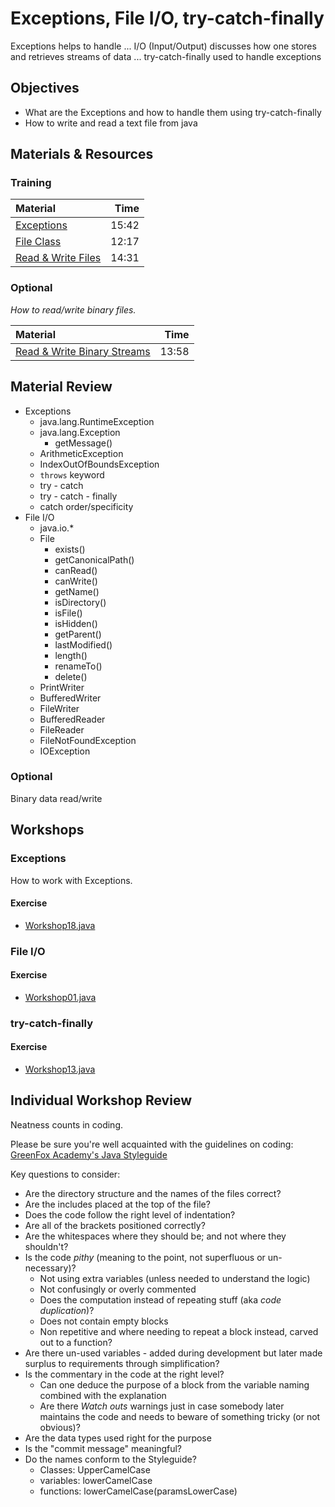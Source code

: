 # Exceptions, File I/O, try-catch-finally
Exceptions helps to handle ...
I/O (Input/Output) discusses how one stores and retrieves streams of data ...
try-catch-finally used to handle exceptions

## Objectives
 - What are the Exceptions and how to handle them using try-catch-finally
 - How to write and read a text file from java

## Materials & Resources

### Training
| Material | Time |
|:-------- |-----:|
|[Exceptions](https://www.youtube.com/watch?v=EWj60p8esD0)|15:42|
|[File Class](https://www.youtube.com/watch?v=o9F73FU2vzs)|12:17|
|[Read & Write Files](https://www.youtube.com/watch?v=D_WDuwnaobg)|14:31|


### Optional
*How to read/write binary files.*

| Material | Time |
|:-------- |-----:|
|[Read & Write Binary Streams](https://www.youtube.com/watch?v=X81XIVaMWCQ)|13:58|


## Material Review
- Exceptions
  - java.lang.RuntimeException
  - java.lang.Exception
    - getMessage()
  - ArithmeticException
  - IndexOutOfBoundsException
  - `throws` keyword
  - try - catch
  - try - catch - finally
  - catch order/specificity
- File I/O
  - java.io.*
  - File
    - exists()
    - getCanonicalPath()
    - canRead()
    - canWrite()
    - getName()
    - isDirectory()
    - isFile()
    - isHidden()
    - getParent()
    - lastModified()
    - length()
    - renameTo()
    - delete()
  - PrintWriter
  - BufferedWriter
  - FileWriter
  - BufferedReader
  - FileReader
  - FileNotFoundException
  - IOException

### Optional
Binary data read/write

## Workshops
### Exceptions
How to work with Exceptions.

#### Exercise
- [Workshop18.java](workshop/Workshop18.java)

### File I/O

#### Exercise
- [Workshop01.java](workshop/Workshop01.java)

### try-catch-finally

#### Exercise
- [Workshop13.java](workshop/Workshop13.java)


## Individual Workshop Review
Neatness counts in coding.

Please be sure you're well acquainted with the guidelines on coding: [GreenFox Academy's Java Styleguide](../../styleguide/java.md)

Key questions to consider:
- Are the directory structure and the names of the files correct?
- Are the includes placed at the top of the file?
- Does the code follow the right level of indentation?
- Are all of the brackets positioned correctly?
- Are the whitespaces where they should be; and not where they shouldn't?
- Is the code *pithy* (meaning to the point, not superfluous or un-necessary)?
  - Not using extra variables (unless needed to understand the logic)
  - Not confusingly or overly commented
  - Does the computation instead of repeating stuff (aka *code duplication*)?
  - Does not contain empty blocks
  - Non repetitive and where needing to repeat a block instead, carved out to a function?
- Are there un-used variables - added during development but later made surplus to requirements through simplification?
- Is the commentary in the code at the right level?
  - Can one deduce the purpose of a block from the variable naming combined with the explanation
  - Are there *Watch outs* warnings just in case somebody later maintains the code and needs to beware of something tricky (or not obvious)?
- Are the data types used right for the purpose
- Is the "commit message" meaningful?
- Do the names conform to the Styleguide?
    - Classes: UpperCamelCase
    - variables: lowerCamelCase
    - functions: lowerCamelCase(paramsLowerCase)
